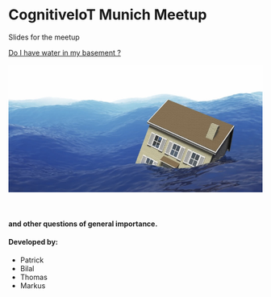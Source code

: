 # CognitiveIoT Munich Meetup

Slides for the meetup

[Do I have water in my basement ?](WaterSensors.md)
<br><br>
![house under water](house_under_water.jpg)

<br>

#### and other questions of general importance.


#### Developed by:
* Patrick
* Bilal
* Thomas
* Markus
